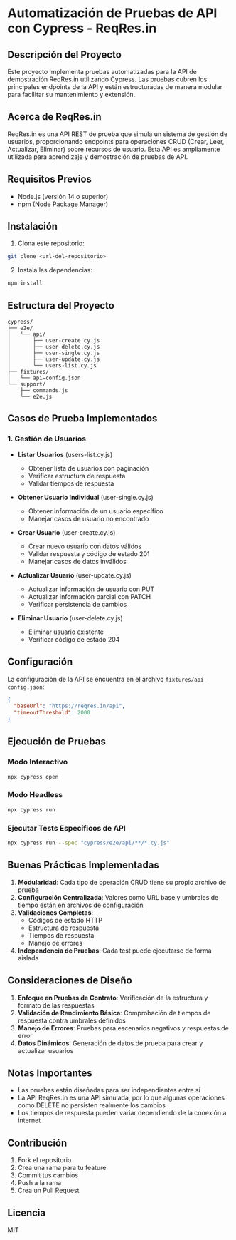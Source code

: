 


          
# Automatización de Pruebas de API con Cypress - ReqRes.in

## Descripción del Proyecto
Este proyecto implementa pruebas automatizadas para la API de demostración ReqRes.in utilizando Cypress. Las pruebas cubren los principales endpoints de la API y están estructuradas de manera modular para facilitar su mantenimiento y extensión.

## Acerca de ReqRes.in
ReqRes.in es una API REST de prueba que simula un sistema de gestión de usuarios, proporcionando endpoints para operaciones CRUD (Crear, Leer, Actualizar, Eliminar) sobre recursos de usuario. Esta API es ampliamente utilizada para aprendizaje y demostración de pruebas de API.

## Requisitos Previos
- Node.js (versión 14 o superior)
- npm (Node Package Manager)

## Instalación
1. Clona este repositorio:
```bash
git clone <url-del-repositorio>
```

2. Instala las dependencias:
```bash
npm install
```

## Estructura del Proyecto
```plaintext
cypress/
├── e2e/
│   └── api/
│       ├── user-create.cy.js
│       ├── user-delete.cy.js
│       ├── user-single.cy.js
│       ├── user-update.cy.js
│       └── users-list.cy.js
├── fixtures/
│   └── api-config.json
└── support/
    ├── commands.js
    └── e2e.js
```

## Casos de Prueba Implementados

### 1. Gestión de Usuarios
- **Listar Usuarios** (users-list.cy.js)
  - Obtener lista de usuarios con paginación
  - Verificar estructura de respuesta
  - Validar tiempos de respuesta

- **Obtener Usuario Individual** (user-single.cy.js)
  - Obtener información de un usuario específico
  - Manejar casos de usuario no encontrado

- **Crear Usuario** (user-create.cy.js)
  - Crear nuevo usuario con datos válidos
  - Validar respuesta y código de estado 201
  - Manejar casos de datos inválidos

- **Actualizar Usuario** (user-update.cy.js)
  - Actualizar información de usuario con PUT
  - Actualizar información parcial con PATCH
  - Verificar persistencia de cambios

- **Eliminar Usuario** (user-delete.cy.js)
  - Eliminar usuario existente
  - Verificar código de estado 204

## Configuración
La configuración de la API se encuentra en el archivo `fixtures/api-config.json`:

```json
{
  "baseUrl": "https://reqres.in/api",
  "timeoutThreshold": 2000
}
```

## Ejecución de Pruebas

### Modo Interactivo
```bash
npx cypress open
```

### Modo Headless
```bash
npx cypress run
```

### Ejecutar Tests Específicos de API
```bash
npx cypress run --spec "cypress/e2e/api/**/*.cy.js"
```

## Buenas Prácticas Implementadas

1. **Modularidad**: Cada tipo de operación CRUD tiene su propio archivo de prueba
2. **Configuración Centralizada**: Valores como URL base y umbrales de tiempo están en archivos de configuración
3. **Validaciones Completas**:
   - Códigos de estado HTTP
   - Estructura de respuesta
   - Tiempos de respuesta
   - Manejo de errores
4. **Independencia de Pruebas**: Cada test puede ejecutarse de forma aislada

## Consideraciones de Diseño

1. **Enfoque en Pruebas de Contrato**: Verificación de la estructura y formato de las respuestas
2. **Validación de Rendimiento Básica**: Comprobación de tiempos de respuesta contra umbrales definidos
3. **Manejo de Errores**: Pruebas para escenarios negativos y respuestas de error
4. **Datos Dinámicos**: Generación de datos de prueba para crear y actualizar usuarios

## Notas Importantes
- Las pruebas están diseñadas para ser independientes entre sí
- La API ReqRes.in es una API simulada, por lo que algunas operaciones como DELETE no persisten realmente los cambios
- Los tiempos de respuesta pueden variar dependiendo de la conexión a internet

## Contribución
1. Fork el repositorio
2. Crea una rama para tu feature
3. Commit tus cambios
4. Push a la rama
5. Crea un Pull Request

## Licencia
MIT

        